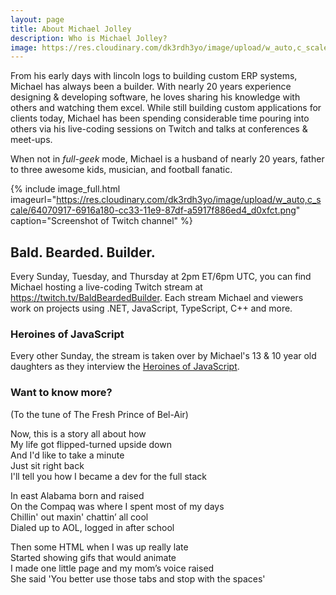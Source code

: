```yaml
---
layout: page
title: About Michael Jolley
description: Who is Michael Jolley?
image: https://res.cloudinary.com/dk3rdh3yo/image/upload/w_auto,c_scale/64070619-28fef100-cc2a-11e9-8e32-837e130722ca_mjexti.png
---
```


From his early days with lincoln logs to building custom ERP systems, Michael has always been a builder. With
nearly 20 years experience designing &amp; developing software, he loves sharing his knowledge with others
and watching them excel. While still building custom applications for clients today, Michael has been spending
considerable time pouring into others via his live-coding sessions on Twitch and talks at conferences &amp; meet-ups.

When not in *full-geek* mode, Michael is a husband of nearly 20 years, father to three awesome kids, musician,
and football fanatic.

{% include image_full.html imageurl="https://res.cloudinary.com/dk3rdh3yo/image/upload/w_auto,c_scale/64070917-6916a180-cc33-11e9-87df-a5917f886ed4_d0xfct.png" caption="Screenshot of Twitch channel" %}

## Bald. Bearded. Builder.

Every Sunday, Tuesday, and Thursday at 2pm ET/6pm UTC, you can find Michael hosting a live-coding Twitch
stream at <a href="https://twitch.tv/BaldBeardedBuilder" target="_blank">https://twitch.tv/BaldBeardedBuilder</a>.
Each stream Michael and viewers work on projects using .NET, JavaScript, TypeScript, C++ and more.

### Heroines of JavaScript

Every other Sunday, the stream is taken over by Michael's 13 &amp; 10 year old daughters as they interview
the <a href="https://github.com/mtheoryx/heroines-of-javascript" target="_blank">Heroines of JavaScript</a>.

### Want to know more?

(To the tune of The Fresh Prince of Bel-Air)

Now, this is a story all about how<br/>
My life got flipped-turned upside down<br/>
And I'd like to take a minute<br/>
Just sit right back<br/>
I'll tell you how I became a dev for the full stack

In east Alabama born and raised<br/>
On the Compaq was where I spent most of my days<br/>
Chillin' out maxin' chattin’ all cool<br/>
Dialed up to AOL, logged in after school

Then some HTML when I was up really late<br/>
Started showing gifs that would animate<br/>
I made one little page and my mom’s voice raised<br/>
She said 'You better use those tabs and stop with the spaces'
